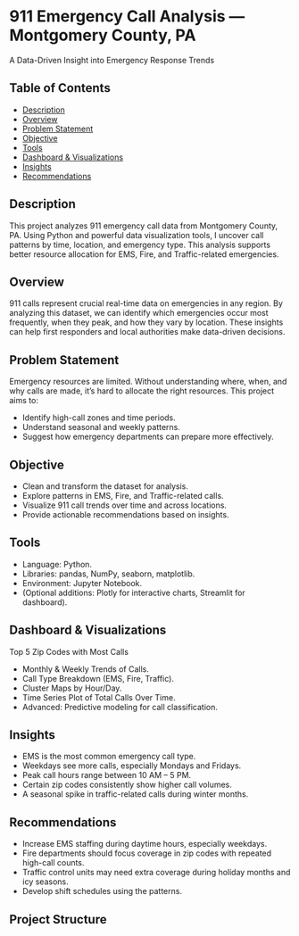 # 911 Emergency Call Analysis — Montgomery County, PA
A Data-Driven Insight into Emergency Response Trends

## Table of Contents
- [Description](#description)
- [Overview](#overview)
- [Problem Statement](#problem-statement)
- [Objective](#objective)
- [Tools](#tools)
- [Dashboard & Visualizations](#dashboard-visualizations)
- [Insights](#insights)
- [Recommendations](#recommendations)

## Description 
This project analyzes 911 emergency call data from Montgomery County, PA. Using Python and powerful data visualization tools, I uncover call patterns by time, location, and emergency type. This analysis supports better resource allocation for EMS, Fire, and Traffic-related emergencies.

## Overview 
911 calls represent crucial real-time data on emergencies in any region. By analyzing this dataset, we can identify which emergencies occur most frequently, when they peak, and how they vary by location. These insights can help first responders and local authorities make data-driven decisions.

## Problem Statement 
Emergency resources are limited. Without understanding where, when, and why calls are made, it’s hard to allocate the right resources. This project aims to:
- Identify high-call zones and time periods.
- Understand seasonal and weekly patterns.
- Suggest how emergency departments can prepare more effectively.

## Objective 
- Clean and transform the dataset for analysis.
- Explore patterns in EMS, Fire, and Traffic-related calls.
- Visualize 911 call trends over time and across locations.
- Provide actionable recommendations based on insights.

## Tools
- Language: Python.
- Libraries: pandas, NumPy, seaborn, matplotlib.
- Environment: Jupyter Notebook.
- (Optional additions: Plotly for interactive charts, Streamlit for dashboard).

## Dashboard & Visualizations
Top 5 Zip Codes with Most Calls
- Monthly & Weekly Trends of Calls.
- Call Type Breakdown (EMS, Fire, Traffic).
- Cluster Maps by Hour/Day.
- Time Series Plot of Total Calls Over Time.
- Advanced: Predictive modeling for call classification.

## Insights 
- EMS is the most common emergency call type.
- Weekdays see more calls, especially Mondays and Fridays.
- Peak call hours range between 10 AM – 5 PM.
- Certain zip codes consistently show higher call volumes.
- A seasonal spike in traffic-related calls during winter months.

## Recommendations
- Increase EMS staffing during daytime hours, especially weekdays.
- Fire departments should focus coverage in zip codes with repeated high-call counts.
- Traffic control units may need extra coverage during holiday months and icy seasons.
- Develop shift schedules using the patterns.

## Project Structure 
